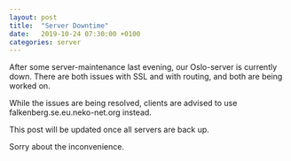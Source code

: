 ```yaml
---
layout: post
title:  "Server Downtime"
date:   2019-10-24 07:30:00 +0100
categories: server
---
```


After some server-maintenance last evening, our Oslo-server is currently down.
There are both issues with SSL and with routing, and both are being worked on.

While the issues are being resolved, clients are advised to use falkenberg.se.eu.neko-net.org
instead.

This post will be updated once all servers are back up.

Sorry about the inconvenience.
